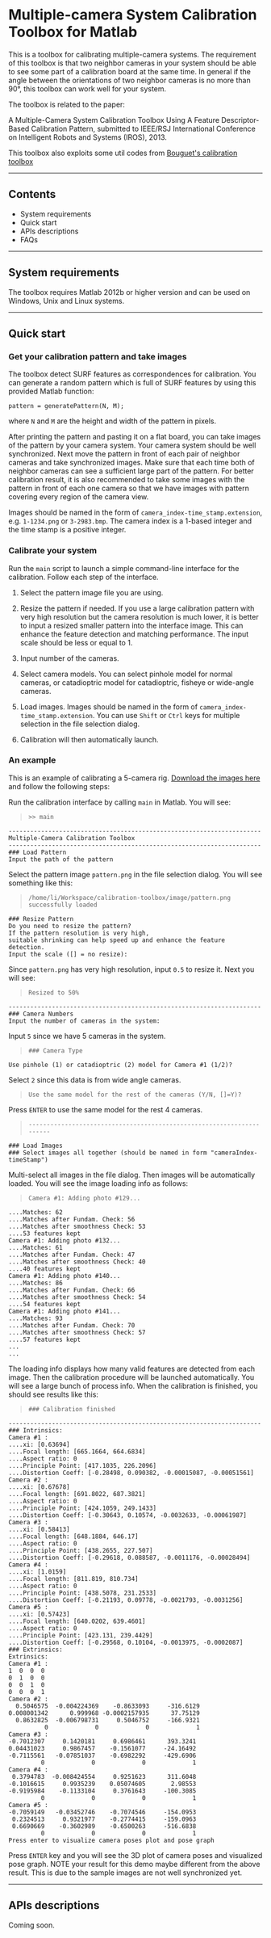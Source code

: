 # Multiple-camera System Calibration Toolbox for Matlab

This is a toolbox for calibrating multiple-camera systems. The requirement of this toolbox is that two neighbor cameras in your system should be able to see some part of a calibration board at the same time. In general if the angle between the orientations of two neighbor cameras is no more than 90&deg;, this toolbox can work well for your system. 

The toolbox is related to the paper: 

A Multiple-Camera System Calibration Toolbox Using A Feature Descriptor-Based Calibration Pattern, submitted to IEEE/RSJ International Conference on Intelligent Robots and Systems (IROS), 2013. 

This toolbox also exploits some util codes from [Bouguet's calibration toolbox](http://www.vision.caltech.edu/bouguetj/calib_doc/)

---
## Contents

* System requirements
* Quick start
* APIs descriptions
* FAQs

---
## System requirements

The toolbox requires Matlab 2012b or higher version and can be used on Windows, Unix and Linux systems. 

---
## Quick start

### Get your calibration pattern and take images

The toolbox detect SURF features as correspondences for calibration. You can generate a random pattern which is full of SURF features by using this provided Matlab function: 

    pattern = generatePattern(N, M); 

where `N` and `M` are the height and width of the pattern in pixels. 

After printing the pattern and pasting it on a flat board, you can take images of the pattern by your camera system. Your camera system should be well synchronized. Next move the pattern in front of each pair of neighbor cameras and take synchronized images. Make sure that each time both of neighbor cameras can see a sufficient large part of the pattern. For better calibration result, it is also recommended to take some images with the pattern in front of each one camera so that we have images with pattern covering every region of the camera view. 

Images should be named in the form of `camera_index-time_stamp.extension`, e.g. `1-1234.png` or `3-2983.bmp`. The camera index is a 1-based integer and the time stamp is a positive integer. 

### Calibrate your system

Run the `main` script to launch a simple command-line interface for the calibration. Follow each step of the interface. 

1. Select the pattern image file you are using. 

2. Resize the pattern if needed. If you use a large calibration pattern with very high resolution but the camera resolution is much lower, it is better to input a resized smaller pattern into the interface image. This can enhance the feature detection and matching performance. The input scale should be less or equal to 1. 

3. Input number of the cameras. 

4. Select camera models. You can select pinhole model for normal cameras, or catadioptric model for catadioptric, fisheye or wide-angle cameras. 

5. Load images. Images should be named in the form of `camera_index-time_stamp.extension`. You can use `Shift` or `Ctrl` keys for multiple selection in the file selection dialog. 

6. Calibration will then automatically launch. 

### An example

This is an example of calibrating a 5-camera rig. [Download the images here](https://docs.google.com/file/d/0BwxCBduyhug1Ry1nZ0R0Nl9OS0E/edit?usp=sharing) and follow the following steps: 

Run the calibration interface by calling `main` in Matlab. You will see: 

>     >> main
    ----------------------------------------------------------------------
    Multiple-Camera Calibration Toolbox
    ----------------------------------------------------------------------
    ### Load Pattern
    Input the path of the pattern

Select the pattern image `pattern.png` in the file selection dialog. You will see something like this: 

>     /home/li/Workspace/calibration-toolbox/image/pattern.png successfully loaded
    ### Resize Pattern
    Do you need to resize the pattern?
    If the pattern resolution is very high, 
    suitable shrinking can help speed up and enhance the feature detection. 
    Input the scale ([] = no resize): 

Since `pattern.png` has very high resolution, input `0.5` to resize it. Next you will see:

>     Resized to 50%
    ----------------------------------------------------------------------
    ### Camera Numbers
    Input the number of cameras in the system: 

Input `5` since we have 5 cameras in the system. 

>     ### Camera Type
    Use pinhole (1) or catadioptric (2) model for Camera #1 (1/2)? 

Select `2` since this data is from wide angle cameras. 

>     Use the same model for the rest of the cameras (Y/N, []=Y)? 

Press `ENTER` to use the same model for the rest 4 cameras. 

>     ----------------------------------------------------------------------
    ### Load Images
    ### Select images all together (should be named in form "cameraIndex-timeStamp")

Multi-select all images in the file dialog. Then images will be automatically loaded. You will see the image loading info as follows: 

>     Camera #1: Adding photo #129...
    ....Matches: 62
    ....Matches after Fundam. Check: 56
    ....Matches after smoothness Check: 53
    ....53 features kept
    Camera #1: Adding photo #132...
    ....Matches: 61
    ....Matches after Fundam. Check: 47
    ....Matches after smoothness Check: 40
    ....40 features kept
    Camera #1: Adding photo #140...
    ....Matches: 86
    ....Matches after Fundam. Check: 66
    ....Matches after smoothness Check: 54
    ....54 features kept
    Camera #1: Adding photo #141...
    ....Matches: 93
    ....Matches after Fundam. Check: 70
    ....Matches after smoothness Check: 57
    ....57 features kept
    ...
    ...

The loading info displays how many valid features are detected from each image. Then the calibration procedure will be launched automatically. You will see a large bunch of process info. When the calibration is finished, you should see results like this: 

>     ### Calibration finished
    ----------------------------------------------------------------------
    ### Intrinsics: 
    Camera #1 :
    ....xi: [0.63694]
    ....Focal length: [665.1664, 664.6834]
    ....Aspect ratio: 0
    ....Principle Point: [417.1035, 226.2096]
    ....Distortion Coeff: [-0.28498, 0.090382, -0.00015087, -0.00051561]
    Camera #2 :
    ....xi: [0.67678]
    ....Focal length: [691.8022, 687.3821]
    ....Aspect ratio: 0
    ....Principle Point: [424.1059, 249.1433]
    ....Distortion Coeff: [-0.30643, 0.10574, -0.0032633, -0.00061987]
    Camera #3 :
    ....xi: [0.58413]
    ....Focal length: [648.1884, 646.17]
    ....Aspect ratio: 0
    ....Principle Point: [438.2655, 227.507]
    ....Distortion Coeff: [-0.29618, 0.088587, -0.0011176, -0.00028494]
    Camera #4 :
    ....xi: [1.0159]
    ....Focal length: [811.819, 810.734]
    ....Aspect ratio: 0
    ....Principle Point: [438.5078, 231.2533]
    ....Distortion Coeff: [-0.21193, 0.09778, -0.0021793, -0.0031256]
    Camera #5 :
    ....xi: [0.57423]
    ....Focal length: [640.0202, 639.4601]
    ....Aspect ratio: 0
    ....Principle Point: [423.131, 239.4429]
    ....Distortion Coeff: [-0.29568, 0.10104, -0.0013975, -0.0002087]
    ### Extrinsics: 
    Extrinsics: 
    Camera #1 :
    1  0  0  0
    0  1  0  0
    0  0  1  0
    0  0  0  1
    Camera #2 :
      0.5046575  -0.004224369    -0.8633093     -316.6129
    0.008001342      0.999968 -0.0002157935      37.75129
      0.8632825  -0.006798731     0.5046752     -166.9321
              0             0             0             1
    Camera #3 :
    -0.7012307     0.1420181     0.6986461      393.3241
    0.04431023     0.9867457    -0.1561077     -24.16492
    -0.7115561   -0.07851037    -0.6982292     -429.6906
             0             0             0             1
    Camera #4 :
     0.3794783  -0.008424554     0.9251623      311.6048
    -0.1016615     0.9935239    0.05074605       2.98553
    -0.9195984    -0.1133104     0.3761643     -100.3085
             0             0             0             1
    Camera #5 :
    -0.7059149   -0.03452746    -0.7074546     -154.0953
     0.2324513     0.9321977    -0.2774415     -159.0963
     0.6690669    -0.3602989    -0.6500263     -516.6838
             0             0             0             1
    Press enter to visualize camera poses plot and pose graph

Press `ENTER` key and you will see the 3D plot of camera poses and visualized pose graph. NOTE your result for this demo maybe different from the above result. This is due to the sample images are not well synchronized yet. 

---
## APIs descriptions

Coming soon. 
